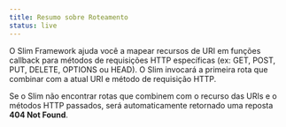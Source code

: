 ```yaml
---
title: Resumo sobre Roteamento
status: live
---
```


O Slim Framework ajuda você a mapear recursos de URI em funções callback para métodos de requisições HTTP específicas
(ex: GET, POST, PUT, DELETE, OPTIONS ou HEAD). O Slim invocará a primeira rota que combinar com a atual URI e método de requisição HTTP.

Se o Slim não encontrar rotas que combinem com o recurso das URIs e o métodos HTTP passados, será automaticamente
retornado uma reposta **404 Not Found**.
